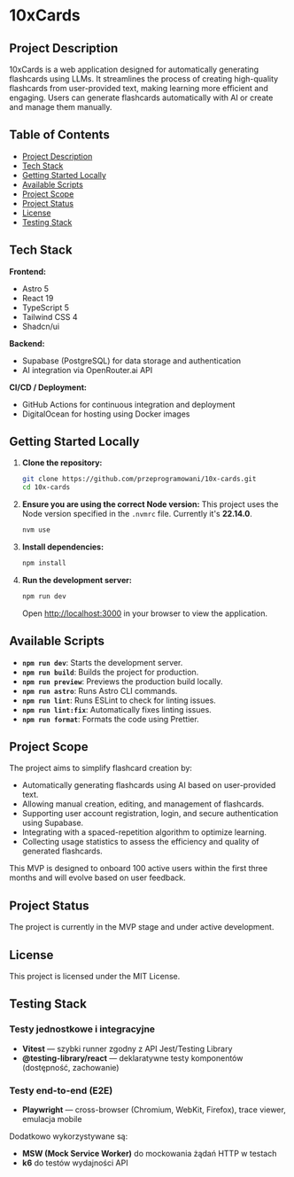 # 10xCards

## Project Description

10xCards is a web application designed for automatically generating flashcards using LLMs. It streamlines the process of creating high-quality flashcards from user-provided text, making learning more efficient and engaging. Users can generate flashcards automatically with AI or create and manage them manually.

## Table of Contents

- [Project Description](#project-description)
- [Tech Stack](#tech-stack)
- [Getting Started Locally](#getting-started-locally)
- [Available Scripts](#available-scripts)
- [Project Scope](#project-scope)
- [Project Status](#project-status)
- [License](#license)
- [Testing Stack](#testing-stack)

## Tech Stack

**Frontend:**

- Astro 5
- React 19
- TypeScript 5
- Tailwind CSS 4
- Shadcn/ui

**Backend:**

- Supabase (PostgreSQL) for data storage and authentication
- AI integration via OpenRouter.ai API

**CI/CD / Deployment:**

- GitHub Actions for continuous integration and deployment
- DigitalOcean for hosting using Docker images

## Getting Started Locally

1. **Clone the repository:**

   ```sh
   git clone https://github.com/przeprogramowani/10x-cards.git
   cd 10x-cards
   ```

2. **Ensure you are using the correct Node version:**
   This project uses the Node version specified in the `.nvmrc` file. Currently it's **22.14.0**.

   ```sh
   nvm use
   ```

3. **Install dependencies:**

   ```sh
   npm install
   ```

4. **Run the development server:**
   ```sh
   npm run dev
   ```
   Open [http://localhost:3000](http://localhost:3000) in your browser to view the application.

## Available Scripts

- **`npm run dev`**: Starts the development server.
- **`npm run build`**: Builds the project for production.
- **`npm run preview`**: Previews the production build locally.
- **`npm run astro`**: Runs Astro CLI commands.
- **`npm run lint`**: Runs ESLint to check for linting issues.
- **`npm run lint:fix`**: Automatically fixes linting issues.
- **`npm run format`**: Formats the code using Prettier.

## Project Scope

The project aims to simplify flashcard creation by:

- Automatically generating flashcards using AI based on user-provided text.
- Allowing manual creation, editing, and management of flashcards.
- Supporting user account registration, login, and secure authentication using Supabase.
- Integrating with a spaced-repetition algorithm to optimize learning.
- Collecting usage statistics to assess the efficiency and quality of generated flashcards.

This MVP is designed to onboard 100 active users within the first three months and will evolve based on user feedback.

## Project Status

The project is currently in the MVP stage and under active development.

## License

This project is licensed under the MIT License.

## Testing Stack

### Testy jednostkowe i integracyjne

- **Vitest** — szybki runner zgodny z API Jest/Testing Library
- **@testing-library/react** — deklaratywne testy komponentów (dostępność, zachowanie)

### Testy end-to-end (E2E)

- **Playwright** — cross-browser (Chromium, WebKit, Firefox), trace viewer, emulacja mobile

Dodatkowo wykorzystywane są:

- **MSW (Mock Service Worker)** do mockowania żądań HTTP w testach
- **k6** do testów wydajności API
